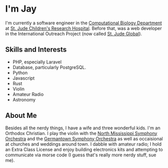 # I'm Jay

I'm currently a software engineer in the [Computational Biology Department](https://www.stjude.org/research/departments/computational-biology.html) at [St. Jude Children's Research Hospital](https://www.stjude.org/). Before that, was a web developer in the International Outreach Project (now called [St. Jude Global](https://www.stjude.org/global.html)).

## Skills and Interests

* PHP, especially Laravel
* Database, particularly PostgreSQL.
* Python
* Javascript
* Rust
* Violin
* Amateur Radio
* Astronomy

## About Me

Besides all the nerdy things, I have a wife and three wonderful kids. I'm an Orthodox Christian. I play the violin with the [North Mississippi Symphony Orchestra](https://nmsymphony.com/) and the [Germantown Symphony Orchestra](http://www.germantownsymphony.org/) as well as occaisional at churches and weddings around town. I dabble with amateur radio; I hold an Extra Class License and enjoy building electronics kits and attempting to communicate via morse code (I guess that's really more nerdy stuff, sue me).
